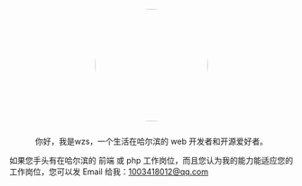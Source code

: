 <p align="center" style="margin-bottom: 25px;">
  <img src="https://wzs28150.github.io/static/img/logo.jpg" width="200" style="border-radius: 100%;">
</p>
<p align="center" >
你好，我是wzs，一个生活在哈尔滨的 web 开发者和开源爱好者。

如果您手头有在哈尔滨的 前端 或 php 工作岗位，而且您认为我的能力能适应您的工作岗位，您可以发 Email 给我：1003418012@qq.com
</p>
